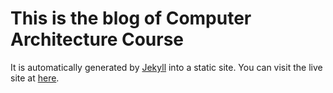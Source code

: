 # This is the blog of Computer Architecture Course

It is automatically generated by [Jekyll](http://github.com/mojombo/jekyll) into a static site. You can visit the live site at [here](http://hazirguo.github.com/Computer_Architecture).

